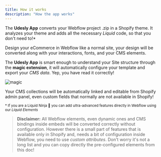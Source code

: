 ```yaml
---
title: How it works
description: "How the app works"
---
```


The **Udesly App** converts your Webflow project .zip in a Shopify theme. It analyzes your theme and adds all the necessary *Liquid* code, so that you don't need to!* 



Design your eCommerce in Webflow like a normal site, your design will be converted along with your interactions, fonts, and your CMS elements.

The **Udesly App** is smart enough to understand your Site structure through the **magic extension**, it will automatically configure your template and export your *CMS data*. Yep, you have read it correctly!



<div class="center"> <img alt="magic" src="/images/magic.gif" /></div>



Your CMS collections will be automatically linked and editable from Shopify admin panel, even custom fields that normally are not available in Shopify!

<small>* If you are a Liquid Ninja 🥷 you can add ultra-advanced features directly in Webflow using our *Liquid Elements*</small>



> **Disclaimer:** All Webflow elements, even dynamic ones and CMS bindings inside embeds will be converted correctly without configuration. However there is a small part of features that is available only in Shopify and, needs a bit of configuration inside Webflow, you need to use *custom attributes*. Don't worry it's not a long list and you can copy directly the pre-configured elements from this doc! 






